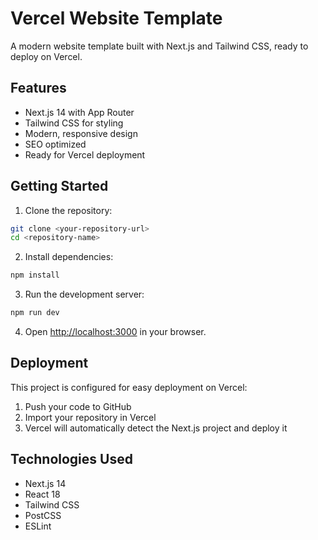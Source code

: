 # Vercel Website Template

A modern website template built with Next.js and Tailwind CSS, ready to deploy on Vercel.

## Features

- Next.js 14 with App Router
- Tailwind CSS for styling
- Modern, responsive design
- SEO optimized
- Ready for Vercel deployment

## Getting Started

1. Clone the repository:
```bash
git clone <your-repository-url>
cd <repository-name>
```

2. Install dependencies:
```bash
npm install
```

3. Run the development server:
```bash
npm run dev
```

4. Open [http://localhost:3000](http://localhost:3000) in your browser.

## Deployment

This project is configured for easy deployment on Vercel:

1. Push your code to GitHub
2. Import your repository in Vercel
3. Vercel will automatically detect the Next.js project and deploy it

## Technologies Used

- Next.js 14
- React 18
- Tailwind CSS
- PostCSS
- ESLint 